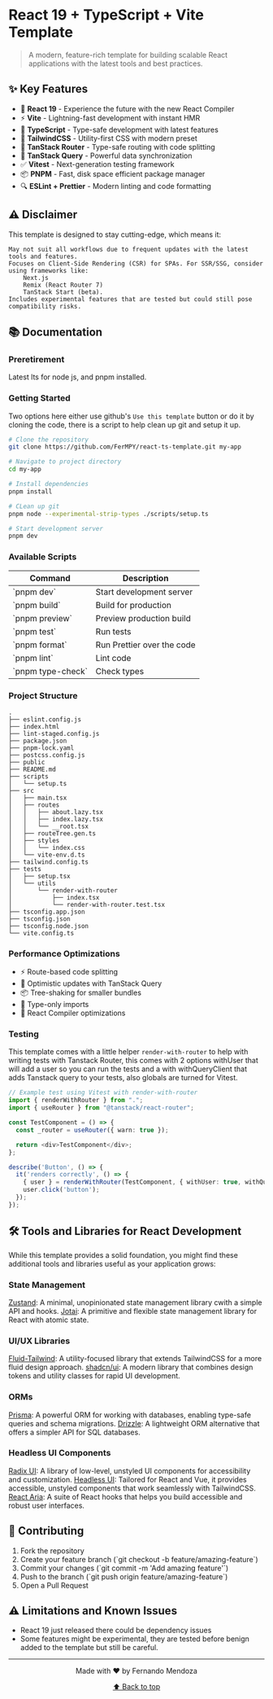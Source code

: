 # React 19 + TypeScript + Vite Template

> A modern, feature-rich template for building scalable React applications with the latest tools and best practices.

## ✨ Key Features

- 🚀 **React 19** - Experience the future with the new React Compiler
- ⚡ **Vite** - Lightning-fast development with instant HMR
- 🎯 **TypeScript** - Type-safe development with latest features
- 🎨 **TailwindCSS** - Utility-first CSS with modern preset
- 🔄 **TanStack Router** - Type-safe routing with code splitting
- 📡 **TanStack Query** - Powerful data synchronization
- ✅ **Vitest** - Next-generation testing framework
- 📦 **PNPM** - Fast, disk space efficient package manager
- 🔍 **ESLint + Prettier** - Modern linting and code formatting

## ⚠️ Disclaimer

This template is designed to stay cutting-edge, which means it:

    May not suit all workflows due to frequent updates with the latest tools and features.
    Focuses on Client-Side Rendering (CSR) for SPAs. For SSR/SSG, consider using frameworks like:
        Next.js
        Remix (React Router 7)
        TanStack Start (beta).
    Includes experimental features that are tested but could still pose compatibility risks.

## 📚 Documentation

### Preretirement

Latest lts for node js, and pnpm installed.

### Getting Started

Two options here either use github's `Use this template` button or do it by cloning the code, there is a script to help clean up git and setup it up.

```bash
# Clone the repository
git clone https://github.com/FerMPY/react-ts-template.git my-app

# Navigate to project directory
cd my-app

# Install dependencies
pnpm install

# CLean up git
pnpm node --experimental-strip-types ./scripts/setup.ts

# Start development server
pnpm dev
```

### Available Scripts

| Command             | Description                |
| ------------------- | -------------------------- |
| \`pnpm dev\`        | Start development server   |
| \`pnpm build\`      | Build for production       |
| \`pnpm preview\`    | Preview production build   |
| \`pnpm test\`       | Run tests                  |
| \`pnpm format\`     | Run Prettier over the code |
| \`pnpm lint\`       | Lint code                  |
| \`pnpm type-check\` | Check types                |

### Project Structure

```
.
├── eslint.config.js
├── index.html
├── lint-staged.config.js
├── package.json
├── pnpm-lock.yaml
├── postcss.config.js
├── public
├── README.md
├── scripts
│   └── setup.ts
├── src
│   ├── main.tsx
│   ├── routes
│   │   ├── about.lazy.tsx
│   │   ├── index.lazy.tsx
│   │   └── __root.tsx
│   ├── routeTree.gen.ts
│   ├── styles
│   │   └── index.css
│   └── vite-env.d.ts
├── tailwind.config.ts
├── tests
│   ├── setup.tsx
│   └── utils
│       └── render-with-router
│           ├── index.tsx
│           └── render-with-router.test.tsx
├── tsconfig.app.json
├── tsconfig.json
├── tsconfig.node.json
└── vite.config.ts
```

### Performance Optimizations

- ⚡ Route-based code splitting
- 🔄 Optimistic updates with TanStack Query
- 📦 Tree-shaking for smaller bundles
- 🎯 Type-only imports
- 🚀 React Compiler optimizations

### Testing

This template comes with a little helper `render-with-router` to help with writing tests with Tanstack Router, this comes with 2 options withUser that will add a user so you can run the tests and a with withQueryClient that adds Tanstack query to your tests, also globals are turned for Vitest.

```typescript
// Example test using Vitest with render-with-router
import { renderWithRouter } from ".";
import { useRouter } from "@tanstack/react-router";

const TestComponent = () => {
  const _router = useRouter({ warn: true });

  return <div>TestComponent</div>;
};

describe('Button', () => {
  it('renders correctly', () => {
    { user } = renderWithRouter(TestComponent, { withUser: true, withQueryClient: true });
    user.click('button');
  });
});
```

## 🛠️ Tools and Libraries for React Development

While this template provides a solid foundation, you might find these additional tools and libraries useful as your application grows:

### State Management

[Zustand](https://zustand.docs.pmnd.rs/getting-started/introduction): A minimal, unopinionated state management library cwith a simple API and hooks.
[Jotai](https://jotai.org/): A primitive and flexible state management library for React with atomic state.

### UI/UX Libraries

[Fluid-Tailwind](https://fluid.tw/): A utility-focused library that extends TailwindCSS for a more fluid design approach.
[shadcn/ui](https://ui.shadcn.com/c): A modern library that combines design tokens and utility classes for rapid UI development.

### ORMs

[Prisma](https://www.prisma.io/): A powerful ORM for working with databases, enabling type-safe queries and schema migrations.
[Drizzle](https://orm.drizzle.team/): A lightweight ORM alternative that offers a simpler API for SQL databases.

### Headless UI Components

[Radix UI](https://www.radix-ui.com/): A library of low-level, unstyled UI components for accessibility and customization.
[Headless UI](https://headlessui.com/): Tailored for React and Vue, it provides accessible, unstyled components that work seamlessly with TailwindCSS.
[React Aria](https://react-spectrum.adobe.com/react-aria/index.html): A suite of React hooks that helps you build accessible and robust user interfaces.

## 🤝 Contributing

1. Fork the repository
2. Create your feature branch (\`git checkout -b feature/amazing-feature\`)
3. Commit your changes (\`git commit -m 'Add amazing feature'\`)
4. Push to the branch (\`git push origin feature/amazing-feature\`)
5. Open a Pull Request

## ⚠️ Limitations and Known Issues

- React 19 just released there could be dependency issues
- Some features might be experimental, they are tested before benign added to the template but still be careful.

---

<div align="center">

Made with ❤️ by Fernando Mendoza

[⬆ Back to top](#react-19--typescript--vite-template)

</div>
